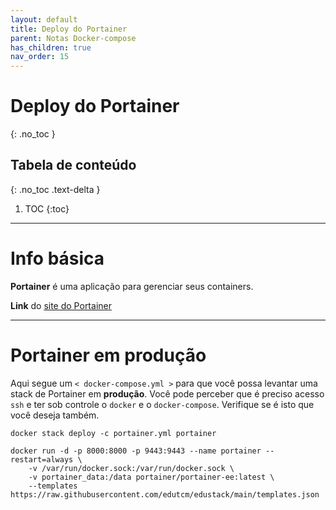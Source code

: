 ```yaml
---
layout: default
title: Deploy do Portainer
parent: Notas Docker-compose
has_children: true
nav_order: 15
---
```


# Deploy do Portainer
{: .no_toc }

## Tabela de conteúdo
{: .no_toc .text-delta }

1. TOC
{:toc}

---

# Info básica
**Portainer** é uma aplicação para gerenciar seus containers.

**Link** do [site do Portainer](https://www.portainer.io/)


---

# Portainer em produção
Aqui segue um `< docker-compose.yml >` para que você possa levantar uma stack de Portainer em **produção**. Você pode perceber que é preciso acesso `ssh` e ter sob controle o `docker` e o `docker-compose`. Verifique se é isto que você deseja também.


<div class="code-example" markdown="1">

```
docker stack deploy -c portainer.yml portainer

docker run -d -p 8000:8000 -p 9443:9443 --name portainer --restart=always \
    -v /var/run/docker.sock:/var/run/docker.sock \
    -v portainer_data:/data portainer/portainer-ee:latest \
    --templates https://raw.githubusercontent.com/edutcm/edustack/main/templates.json
```

</div>